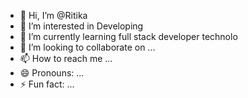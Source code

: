 - 👋 Hi, I’m @Ritika
- 👀 I’m interested in Developing
- 🌱 I’m currently learning full stack developer technolo
- 💞️ I’m looking to collaborate on ...
- 📫 How to reach me ...
- 😄 Pronouns: ...
- ⚡ Fun fact: ...

<!---
Coder-ritu-09/Coder-ritu-09 is a ✨ special ✨ repository because its `README.md` (this file) appears on your GitHub profile.
You can click the Preview link to take a look at your changes.
--->
